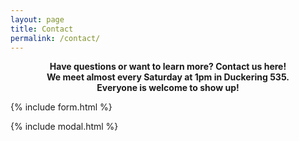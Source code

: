 ```yaml
---
layout: page
title: Contact
permalink: /contact/
---
```

<div style="text-align: center;">
<b>Have questions or want to learn more? Contact us here! <br/>
We meet almost every Saturday at 1pm in Duckering 535. <br/>
Everyone is welcome to show up!</b>
</div>

{% include form.html %}

{% include modal.html %}
